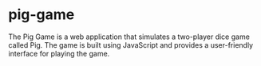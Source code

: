 # pig-game
The Pig Game is a web application that simulates a two-player dice game called Pig. The game is built using JavaScript and provides a user-friendly interface for playing the game.
